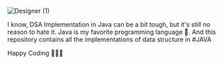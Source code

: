 ![Designer (1)](https://github.com/tanujav988/DSA-Implementation-Java/assets/73555975/cf15f087-d9e9-4dde-9f8a-7a8ac97e0d2e)

I know, DSA Implementation in Java can be a bit tough, but it's still no reason to hate it. Java is my favorite programming language 💖.
And this repository contains all the implementations of data structure in #JAVA

Happy Coding 📝👩‍💻
